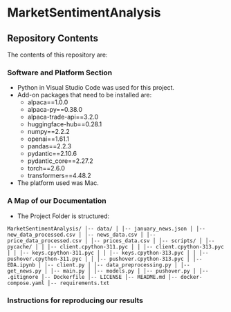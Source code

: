 # MarketSentimentAnalysis
## Repository Contents
The contents of this repository are: 
### Software and Platform Section
- Python in Visual Studio Code was used for this project.
- Add-on packages that need to be installed are:
  - alpaca==1.0.0
  - alpaca-py==0.38.0
  - alpaca-trade-api==3.2.0
  - huggingface-hub==0.28.1
  - numpy==2.2.2
  - openai==1.61.1
  - pandas==2.2.3
  - pydantic==2.10.6
  - pydantic_core==2.27.2
  - torch==2.6.0
  - transformers==4.48.2
- The platform used was Mac.
### A Map of our Documentation
- The Project Folder is structured:
```
MarketSentimentAnalysis/ │-- data/ │ │-- january_news.json │ │-- new_data_processed.csv │ │-- news_data.csv │ │-- price_data_processed.csv │ │-- prices_data.csv │ │-- scripts/ │ │-- pycache/ │ │ │-- client.cpython-311.pyc │ │ │-- client.cpython-313.pyc │ │ │-- keys.cpython-311.pyc │ │ │-- keys.cpython-313.pyc │ │ │-- pushover.cpython-311.pyc │ │ │-- pushover.cpython-313.pyc │ │-- EDA.ipynb │ │-- client.py │ │-- data_preprocessing.py │ │-- get_news.py │ │-- main.py │ │-- models.py │ │-- pushover.py │ │-- .gitignore │-- Dockerfile │-- LICENSE │-- README.md │-- docker-compose.yaml │-- requirements.txt
```
### Instructions for reproducing our results
